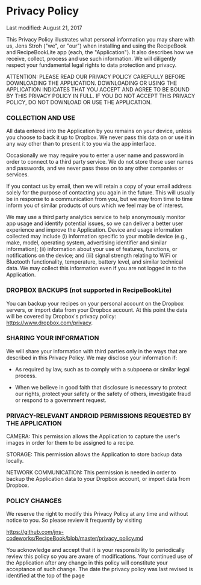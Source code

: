 
# Privacy Policy

Last modified: August 21, 2017

This Privacy Policy illustrates what personal information you may share with us, Jens Stroh ("we", or "our") when installing and using the RecipeBook and RecipeBookLite app (each, the "Application"). It also describes how we receive, collect, process and use such information. We will diligently respect your fundamental legal rights to data protection and privacy.


ATTENTION: PLEASE READ OUR PRIVACY POLICY CAREFULLY BEFORE DOWNLOADING THE APPLICATION. DOWNLOADING OR USING THE APPLICATION INDICATES THAT YOU ACCEPT AND AGREE TO BE BOUND BY THIS PRIVACY POLICY IN FULL. IF YOU DO NOT ACCEPT THIS PRIVACY POLICY, DO NOT DOWNLOAD OR USE THE APPLICATION.


### COLLECTION AND USE

All data entered into the Application by you remains on your device, unless you choose to back it up to Dropbox. We never pass this data on or use it in any way other than to present it to you via the app interface.

Occasionally we may require you to enter a user name and password in order to connect to a third party service. We do not store these user names and passwords, and we never pass these on to any other companies or services.

If you contact us by email, then we will retain a copy of your email address solely for the purpose of contacting you again in the future. This will usually be in response to a communication from you, but we may from time to time inform you of similar products of ours which we feel may be of interest.

We may use a third party analytics service to help anonymously monitor app usage and identify potential issues, so we can deliver a better user experience and improve the Application. Device and usage information collected may include (i) information specific to your mobile device (e.g., make, model, operating system, advertising identifier and similar information); (ii) information about your use of features, functions, or notifications on the device; and (iii) signal strength relating to WiFi or Bluetooth functionality, temperature, battery level, and similar technical data. We may collect this information even if you are not logged in to the Application.


### DROPBOX BACKUPS (not supported in RecipeBookLite)


You can backup your recipes on your personal account on the Dropbox servers, or import data from your Dropbox account. At this point the data will be covered by Dropbox's privacy policy: https://www.dropbox.com/privacy.


### SHARING YOUR INFORMATION

We will share your information with third parties only in the ways that are described in this Privacy Policy. We may disclose your information if:

- As required by law, such as to comply with a subpoena or similar legal process.

- When we believe in good faith that disclosure is necessary to protect our rights, protect your safety or the safety of others, investigate fraud or respond to a government request.


### PRIVACY-RELEVANT ANDROID PERMISSIONS REQUESTED BY THE APPLICATION

CAMERA: This permission allows the Application to capture the user's images in order for them to be assigned to a recipe.

STORAGE: This permission allows the Application to store backup data locally.

NETWORK COMMUNICATION: This permission is needed in order to backup the Application data to your Dropbox account, or import data from Dropbox.


### POLICY CHANGES

We reserve the right to modify this Privacy Policy at any time and without notice to you. So please review it frequently by visiting

https://github.com/jns-codeworks/RecipeBook/blob/master/privacy_policy.md

You acknowledge and accept that it is your responsibility to periodically review this policy so you are aware of modifications. Your continued use of the Application after any change in this policy will constitute your acceptance of such change. The date the privacy policy was last revised is identified at the top of the page
